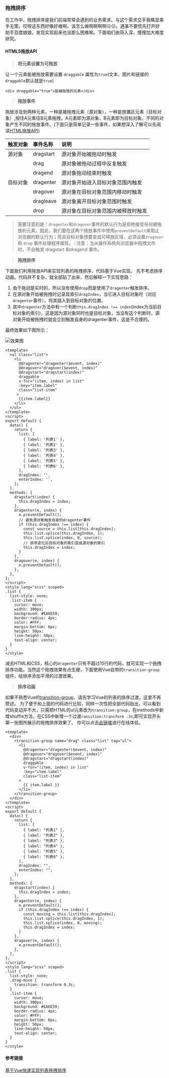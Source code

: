 ### 拖拽排序

在工作中，拖拽排序是我们前端常常会遇到的业务需求。与这个需求交手我略显束手无策，哎呀这东西好像好难啊，该怎么做啊啊啊啊:confounded::confounded:。遇事不要慌先打开好助手百度娘娘，发现实现起来也没那么困难嘛。下面咱们由简入深，慢慢加大难度研究。

#### HTML5拖放API

>**将元素设置为可拖放**

让一个元素能被拖放需要设置 `draggable` 属性为`true`(文本、图片和链接的`draggable`默认就是`true`)

    <div draggable="true">能被拖放的元素</div>

>**拖放事件**

拖放涉及到两种元素，一种是被拖拽元素（源对象），一种是放置区元素（目标对象）,按住A元素往B元素拖拽，A元素即为源对象，B元素即为目标对象。不同的对象产生不同的拖放事件。(下面只是简单记录一些事件，如果想深入了解可以先阅读[HTML拖放API](https://developer.mozilla.org/zh-CN/docs/Web/API/HTML_Drag_and_Drop_API))

|触发对象 |事件名称|说明 |
| :---- | :---- | :----|
|源对象| dragstart|源对象开始被拖动时触发|
||drag|源对象被拖动过程中反复触发|
||dragend|源对象拖动结束时触发|
|目标对象|dragenter|源对象开始进入目标对象范围内触发|
||dragover|源对象在目标对象范围内移动时触发|
||dragleave|源对象离开目标对象范围时触发|
||drop|源对象在目标对象范围内被释放时触发|

>需要注意的是：`dragenter`和`dragover`事件的默认行为是拒绝接受任何被拖放的元素。因此，我们要在这两个拖放事件中使用`preventDefault`来阻止浏览器的默认行为；而且目标对象想要变成可释放区域，必须设置`dragover` 和 `drop` 事件处理程序属性。:bulb:注意：当从操作系统向浏览器中拖拽文件时，不会触发 dragstart 和dragend 事件。

>**拖拽排序**

下面我们利用拖放API来实现列表的拖拽排序，代码基于Vue实现。
先不考虑排序动画。代码并不复杂，就全部贴了出来，然后解释一下实现思路：

1. 由于拖动是实时的，所以没有使用`drop`而是使用了`dragenter`触发排序。
2. 在源对象开始被拖拽时记录其索引`dragIndex`，当它进入目标对象时（对应`dragenter`事件），将其插入到目标对象的位置。
3. 其中`dragenter`方法中有一个判断`this.dragIndex !== index`(index为当前目标对象的索引)，这是因为源对象同时也是目标对象，当没有这个判断时，源对象开始被拖拽时就会立刻触发自身的dragenter事件，这是不合理的。

最终效果如下图所示：

![效果图](../../assets/gif/dragenter.awebp)
```
<template>
  <ul class="list">
    <li
      @dragenter="dragenter($event, index)"
      @dragover="dragover($event, index)"
      @dragstart="dragstart(index)"
      draggable
      v-for="(item, index) in list"
      :key="item.label"
      class="list-item"
     >
      {{item.label}}
    </li>
  </ul>
</template>
<script>
export default {
  data() {
    return {
      list: [
        { label: '列表1' },
        { label: '列表2' },
        { label: '列表3' },
        { label: '列表4' },
        { label: '列表5' },
        { label: '列表6' },
      ],
      dragIndex: '',
      enterIndex: '',
    };
  },
  methods: {
    dragstart(index) {
      this.dragIndex = index;
    },
    dragenter(e, index) {
      e.preventDefault();
      // 避免源对象触发自身的dragenter事件
      if (this.dragIndex !== index) {
        const source = this.list[this.dragIndex];
        this.list.splice(this.dragIndex, 1);
        this.list.splice(index, 0, source);
        // 排序变化后目标对象的索引变成源对象的索引
        this.dragIndex = index;
      }
    },
    dragover(e, index) {
      e.preventDefault();
    },
  },
};
</script>
<style lang="scss" scoped>
.list {
  list-style: none;
  .list-item {
    cursor: move;
    width: 300px;
    background: #EA6E59;
    border-radius: 4px;
    color: #FFF;
    margin-bottom: 6px;
    height: 50px;
    line-height: 50px;
    text-align: center;
  }
}
</style>
```

减去HTML和CSS，核心的`dragenter`只有不超过15行的代码，就可实现一个拖拽排序功能。当然这个拖拽效果有点生硬，下面使用Vue自带的`transition-group`组件，给排序添加平滑的过渡效果。

>**排序动画**

如果不熟悉Vue的[transition-group](https://vuejs.org/guide/built-ins/transition-group.html#move-transitions)，请先学习Vue的列表的排序过渡，这里不再赘述。
为了便于和上面的代码进行比较，同样一次性把全部代码贴出，可以看到代码变动并不大，只需把HTML的ul元素改为`transition-group`，在methods中新增shuffle方法，在CSS中新增一个过渡`ransition:transform .3s`;即可实现开头第一张图所展示的拖拽排序效果了。
你可以点击[此链接](https://codesandbox.io/s/gallant-ptolemy-43tdw?file=/src/App.vue:0-1515)进行在线体验。

```
<template>
  <div>
    <transition-group name="drag" class="list" tag="ul">
      <li
        @dragenter="dragenter($event, index)"
        @dragover="dragover($event, index)"
        @dragstart="dragstart(index)"
        draggable
        v-for="(item, index) in list"
        :key="item.label"
        class="list-item"
      >
        {{ item.label }}
      </li>
    </transition-group>
  </div>
</template>
<script>
export default {
  data() {
    return {
      list: [
        { label: "列表1" },
        { label: "列表2" },
        { label: "列表3" },
        { label: "列表4" },
        { label: "列表5" },
        { label: "列表6" },
      ],
      dragIndex: "",
      enterIndex: "",
    };
  },
  methods: {
    dragstart(index) {
      this.dragIndex = index;
    },
    dragenter(e, index) {
      e.preventDefault();
      if (this.dragIndex !== index) {
        const moving = this.list[this.dragIndex];
        this.list.splice(this.dragIndex, 1);
        this.list.splice(index, 0, moving);
        this.dragIndex = index;
      }
    },
    dragover(e, index) {
      e.preventDefault();
    },
  },
};
</script>
<style lang="scss" scoped>
.list {
  list-style: none;
  .drag-move {
    transition: transform 0.3s;
  }
  .list-item {
    cursor: move;
    width: 300px;
    background: #EA6E59;
    border-radius: 4px;
    color: #FFF;
    margin-bottom: 6px;
    height: 50px;
    line-height: 50px;
    text-align: center;
  }
}
</style>

```

#### 参考链接

[基于Vue快速实现列表拖拽排序](https://juejin.cn/post/6909287804510371847)